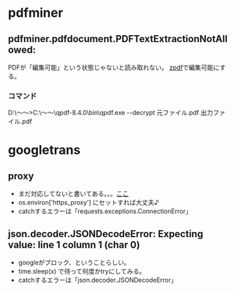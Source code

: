 # pdfminer

## pdfminer.pdfdocument.PDFTextExtractionNotAllowed:
PDFが「編集可能」という状態じゃないと読み取れない。
[zpdf](https://sourceforge.net/projects/qpdf/)で編集可能にする。

### コマンド
D:\～～>C:\～～\qpdf-8.4.0\bin\qpdf.exe --decrypt 元ファイル.pdf 出力ファイル.pdf

# googletrans

## proxy
* まだ対応してないと書いてある。。。[ここ](https://github.com/ssut/py-googletrans)
* os.environ['https_proxy'] にセットすれば大丈夫♪
* catchするエラーは「requests.exceptions.ConnectionError」

## json.decoder.JSONDecodeError: Expecting value: line 1 column 1 (char 0)
* googleがブロック、ということらしい。
* time.sleep(x) で待って何度かtryにしてみる。
* catchするエラーは「json.decoder.JSONDecodeError」
